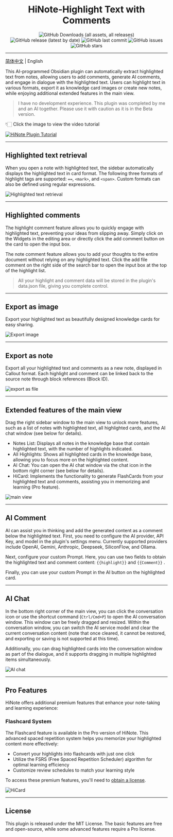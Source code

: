 <div align="center">
	<h1>HiNote-Highlight Text with Comments</h1>
	<img src="https://img.shields.io/github/downloads/CatMuse/HiNote/total" alt="GitHub Downloads (all assets, all releases)" />
	<img src="https://img.shields.io/github/v/release/CatMuse/HiNote" alt="GitHub release (latest by date)" />
	<img src="https://img.shields.io/github/last-commit/CatMuse/HiNote" alt="GitHub last commit" />
	<img src="https://img.shields.io/github/issues/CatMuse/HiNote" alt="GitHub issues" />
	<img src="https://img.shields.io/github/stars/CatMuse/HiNote?style=social" alt="GitHub stars" />
</div>

---

[简体中文](./README-ZH.md) | English

This AI-programmed Obsidian plugin can automatically extract highlighted text from notes, allowing users to add comments, generate AI comments, and engage in dialogue with the highlighted text. Users can highlight text in various formats, export it as knowledge card images or create new notes, while enjoying additional extended features in the main view.

>  I have no development experience. This plugin was completed by me and an AI together. Please use it with caution as it is in the Beta version.

👇🏻 Click the image to view the video tutorial

[![HiNote Plugin Tutorial](https://img.youtube.com/vi/c1mxMGi1ZEk/maxresdefault.jpg)](https://www.youtube.com/watch?v=c1mxMGi1ZEk)

---

## Highlighted text retrieval

When you open a note with highlighted text, the sidebar automatically displays the highlighted text in card format. The following three formats of highlight tags are supported: `==`, `<mark>`, and `<span>`. Custom formats can also be defined using regular expressions.

![Highlighted text retrieval](./doc/highlighted-text-retrieval.jpg)

---

## Highlighted comments

The highlight comment feature allows you to quickly engage with highlighted text, preventing your ideas from slipping away. Simply click on the Widgets in the editing area or directly click the add comment button on the card to open the input box.

The note comment feature allows you to add your thoughts to the entire document without relying on any highlighted text. Click the add file comment on the right side of the search bar to open the input box at the top of the highlight list.

>  All your highlight and comment data will be stored in the plugin's data.json file, giving you complete control.

---

## Export as image

Export your highlighted text as beautifully designed knowledge cards for easy sharing.

![Export image](./doc/export-image.jpg)

---

## Export as note

Export all your highlighted text and comments as a new note, displayed in Callout format. Each highlight and comment can be linked back to the source note through block references (Block ID).

![export as file](./doc/export-as-file.jpg)

---

## Extended features of the main view

Drag the right sidebar window to the main view to unlock more features, such as a list of notes with highlighted text, all highlighted cards, and the AI chat window (see below for details).

- Notes List: Displays all notes in the knowledge base that contain highlighted text, with the number of highlights indicated.
- All Highlights: Shows all highlighted cards in the knowledge base, allowing you to focus more on the highlighted content.
- AI Chat: You can open the AI chat window via the chat icon in the bottom right corner (see below for details).
- HiCard: Implements the functionality to generate FlashCards from your highlighted text and comments, assisting you in memorizing and learning (Pro feature).

![main view](./doc/main-view.jpg)

---

## AI Comment

AI can assist you in thinking and add the generated content as a comment below the highlighted text. First, you need to configure the AI provider, API Key, and model in the plugin's settings menu. Currently supported providers include OpenAI, Gemini, Anthropic, Deepseek, SiliconFlow, and Ollama.

Next, configure your custom Prompt. Here, you can use two fields to obtain the highlighted text and comment content: `{{highlight}}` and `{{Comment}}` .

Finally, you can use your custom Prompt in the AI button on the highlighted card.

---

## AI Chat

In the bottom right corner of the main view, you can click the conversation icon or use the shortcut command (`Ctrl/Cmd+P`) to open the AI conversation window. This window can be freely dragged and resized. Within the conversation window, you can switch the AI service model and clear the current conversation content (note that once cleared, it cannot be restored, and exporting or saving is not supported at this time).

Additionally, you can drag highlighted cards into the conversation window as part of the dialogue, and it supports dragging in multiple highlighted items simultaneously.

![AI chat](./doc/ai-chat.jpg)

---

## Pro Features

HiNote offers additional premium features that enhance your note-taking and learning experience:

### Flashcard System

The Flashcard feature is available in the Pro version of HiNote. This advanced spaced repetition system helps you memorize your highlighted content more effectively:

- Convert your highlights into flashcards with just one click
- Utilize the FSRS (Free Spaced Repetition Scheduler) algorithm for optimal learning efficiency
- Customize review schedules to match your learning style

To access these premium features, you'll need to [obtain a license](https://hinote.gumroad.com/l/qovuny).

![HiCard](./doc/hi-card.jpg)

---

## License

This plugin is released under the MIT License. The basic features are free and open-source, while some advanced features require a Pro license.

